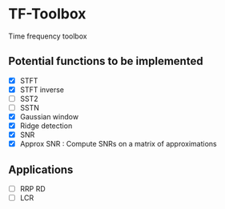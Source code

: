 # TF-Toolbox
Time frequency toolbox

## Potential functions to be implemented

- [x] STFT
- [x] STFT inverse
- [ ] SST2
- [ ] SSTN
- [x] Gaussian window
- [x] Ridge detection
- [x] SNR
- [x] Approx SNR : Compute SNRs on a matrix of approximations

## Applications

- [ ] RRP RD
- [ ] LCR

